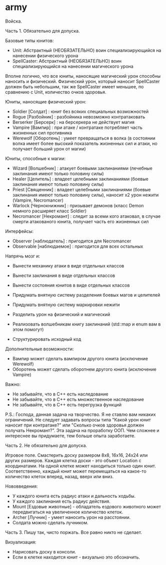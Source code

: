 # army
Войска.

Часть 1. Обязательно для допуска.

Базовые типы юнитов:
- Unit: Абстрактный (НЕОБЯЗАТЕЛЬНО) воин специализирующийся на нанесении физического урона
- SpellCaster: Абстрактный (НЕОБЯЗАТЕЛЬНО) воин специализирующийся на нанесении магического урона

Вполне логично, что все юниты, наносящие магический урон способны наносить и физический. Физический урон, который наносит SpellCaster должен быть небольшим, так же SpellCaster имеет меньшее, по сравнению с Unit, количество очков здоровья.

Юниты, наносящие физический урон:
- Soldier [Солдат] : юнит без всяких специальных возможностей
- Rogue [Разбойник] : разбойника невозможно контратаковать
- Berserker [Берсерк] : на берсеркера не действует магия
- Vampire [Вампир] : при атаке / контратаке потребляет часть жизненных сил противника
- Werewolf [Оборотень] : умеет превращаться в волка (в состоянии волка имеет более высокий показатель жизненных сил и атаки, но получает больший урон от магии)

Юниты, способные к магии:
- Wizard [Волшебник] : атакует боевыми заклинаниями (лечебные заклинания имеют только половину силы)
- Healer [Целитель] : владеет целебными заклинаниями (боевые заклинания имеют только половину силы)
- Priest [Священник] : владеет целебными заклинаниями (боевые заклинания имеют только половину силы), наносит x2 урон нежити (Vampire, Necromancer)
- Warlock [Чернокнижник] : призывает демонов (класс Demon немного расширяет класс Soldier)
- Necromancer [Некромант] : следит за всеми кого атаковал, в случае смерти атакованого юнита, получает часть его жизненных сил

Интерфейсы:
- Observer [наблюдатель] : пригодится для Necromancer
- Observable [наблюдаемое] : пригодится для всех остальных

Напрячь мозг и:
- Вынести механику атаки в виде отдельных классов
- Вынести заклинания в виде отдельных классов
- Вынести состояния юнитов в виде отдельных классов

- Придумать внятную систему разделения боевых магов и целителей
- Придумать внятную систему маркировки нежити

- Разделить урон на физический и магический
- Реализовать волшебникам книгу заклинаний (std::map и enum вам в этом помогут)
- Структурировать исходный код

Дополнительные возможности:
- Вампир может сделать вампиром другого юнита (исключение Werewolf)
- Оборотень может сделать оборотнем другого юнита (исключение Vampire)

Важно:
- Не забывайте, что в C++ есть наследование
- Не забывайте, что в С++ есть множественное наследование
- Не забывайте, что в С++ есть перегрузка функций

P.S.: Господа, данная задача на творчество. Я не ставлю вам никаких ограничений. Не следует задавать вопросы типа "Какой урон юнит наносит при контратаке?" или "Сколько очков здоровья должен получать Некромант?". Эта задача на проработку ООП. Чем сложнее и интереснее вы придумаете, тем больше опыта заработаете.

Часть 2. Не обязательно для допуска.

Игровое поле.
Смастерить доску размером 8x8, 16х16, 24х24 или других размеров. Каждая клетка доски - это объект Location с координатами. На одной клетке может находиться только один юнит. Соответственно, каждый юнит может перемещаться на какое-то количество клеток вперед, назад, вверх или вниз.

Нововведения:
- У каждого юнита есть радиус атаки и дальность ходьбы.
- У каждого заклинания есть радиус действия.
- Mount [Ездовые животные] - обладатель ездового животного может передвигаться на увеличенное количество клеток.
- Archer [Лучник] - умеет наносить урон на расстоянии.
- Солдата можно сделать лучником.

Часть 3. Пишу так, чисто поржать. Все равно никто не сделает.

Визуализация:
- Нарисовать доску в консоли.
- Если в клетке находится юнит - визуально это обозначить.
